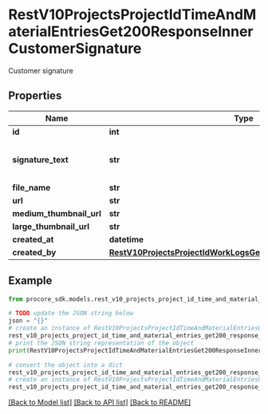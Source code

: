 # RestV10ProjectsProjectIdTimeAndMaterialEntriesGet200ResponseInnerCustomerSignature

Customer signature

## Properties

Name | Type | Description | Notes
------------ | ------------- | ------------- | -------------
**id** | **int** | ID | [optional] 
**signature_text** | **str** | Acknowedgement text the signature was signed against. | [optional] 
**file_name** | **str** | File Name | [optional] 
**url** | **str** | URL | [optional] 
**medium_thumbnail_url** | **str** | URL | [optional] 
**large_thumbnail_url** | **str** | URL | [optional] 
**created_at** | **datetime** | Created at date | [optional] 
**created_by** | [**RestV10ProjectsProjectIdWorkLogsGet200ResponseInnerCreatedBy**](RestV10ProjectsProjectIdWorkLogsGet200ResponseInnerCreatedBy.md) |  | [optional] 

## Example

```python
from procore_sdk.models.rest_v10_projects_project_id_time_and_material_entries_get200_response_inner_customer_signature import RestV10ProjectsProjectIdTimeAndMaterialEntriesGet200ResponseInnerCustomerSignature

# TODO update the JSON string below
json = "{}"
# create an instance of RestV10ProjectsProjectIdTimeAndMaterialEntriesGet200ResponseInnerCustomerSignature from a JSON string
rest_v10_projects_project_id_time_and_material_entries_get200_response_inner_customer_signature_instance = RestV10ProjectsProjectIdTimeAndMaterialEntriesGet200ResponseInnerCustomerSignature.from_json(json)
# print the JSON string representation of the object
print(RestV10ProjectsProjectIdTimeAndMaterialEntriesGet200ResponseInnerCustomerSignature.to_json())

# convert the object into a dict
rest_v10_projects_project_id_time_and_material_entries_get200_response_inner_customer_signature_dict = rest_v10_projects_project_id_time_and_material_entries_get200_response_inner_customer_signature_instance.to_dict()
# create an instance of RestV10ProjectsProjectIdTimeAndMaterialEntriesGet200ResponseInnerCustomerSignature from a dict
rest_v10_projects_project_id_time_and_material_entries_get200_response_inner_customer_signature_from_dict = RestV10ProjectsProjectIdTimeAndMaterialEntriesGet200ResponseInnerCustomerSignature.from_dict(rest_v10_projects_project_id_time_and_material_entries_get200_response_inner_customer_signature_dict)
```
[[Back to Model list]](../README.md#documentation-for-models) [[Back to API list]](../README.md#documentation-for-api-endpoints) [[Back to README]](../README.md)


